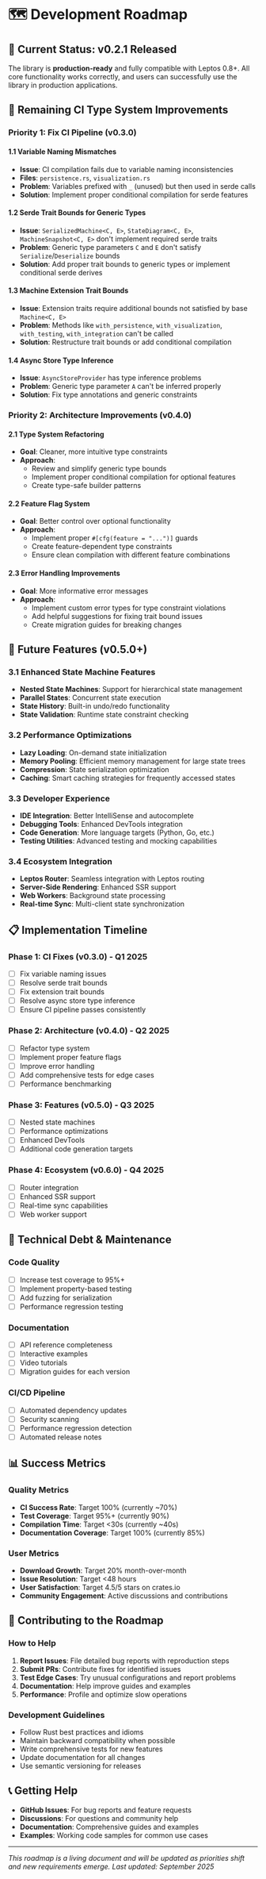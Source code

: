 # 🗺️ Development Roadmap

## 🎯 **Current Status: v0.2.1 Released**

The library is **production-ready** and fully compatible with Leptos 0.8+. All core functionality works correctly, and users can successfully use the library in production applications.

## 🚧 **Remaining CI Type System Improvements**

### **Priority 1: Fix CI Pipeline (v0.3.0)**

#### **1.1 Variable Naming Mismatches**
- **Issue**: CI compilation fails due to variable naming inconsistencies
- **Files**: `persistence.rs`, `visualization.rs`
- **Problem**: Variables prefixed with `_` (unused) but then used in serde calls
- **Solution**: Implement proper conditional compilation for serde features

#### **1.2 Serde Trait Bounds for Generic Types**
- **Issue**: `SerializedMachine<C, E>`, `StateDiagram<C, E>`, `MachineSnapshot<C, E>` don't implement required serde traits
- **Problem**: Generic type parameters `C` and `E` don't satisfy `Serialize`/`Deserialize` bounds
- **Solution**: Add proper trait bounds to generic types or implement conditional serde derives

#### **1.3 Machine Extension Trait Bounds**
- **Issue**: Extension traits require additional bounds not satisfied by base `Machine<C, E>`
- **Problem**: Methods like `with_persistence`, `with_visualization`, `with_testing`, `with_integration` can't be called
- **Solution**: Restructure trait bounds or add conditional compilation

#### **1.4 Async Store Type Inference**
- **Issue**: `AsyncStoreProvider` has type inference problems
- **Problem**: Generic type parameter `A` can't be inferred properly
- **Solution**: Fix type annotations and generic constraints

### **Priority 2: Architecture Improvements (v0.4.0)**

#### **2.1 Type System Refactoring**
- **Goal**: Cleaner, more intuitive type constraints
- **Approach**: 
  - Review and simplify generic type bounds
  - Implement proper conditional compilation for optional features
  - Create type-safe builder patterns

#### **2.2 Feature Flag System**
- **Goal**: Better control over optional functionality
- **Approach**:
  - Implement proper `#[cfg(feature = "...")]` guards
  - Create feature-dependent type constraints
  - Ensure clean compilation with different feature combinations

#### **2.3 Error Handling Improvements**
- **Goal**: More informative error messages
- **Approach**:
  - Implement custom error types for type constraint violations
  - Add helpful suggestions for fixing trait bound issues
  - Create migration guides for breaking changes

## 🚀 **Future Features (v0.5.0+)**

### **3.1 Enhanced State Machine Features**
- **Nested State Machines**: Support for hierarchical state management
- **Parallel States**: Concurrent state execution
- **State History**: Built-in undo/redo functionality
- **State Validation**: Runtime state constraint checking

### **3.2 Performance Optimizations**
- **Lazy Loading**: On-demand state initialization
- **Memory Pooling**: Efficient memory management for large state trees
- **Compression**: State serialization optimization
- **Caching**: Smart caching strategies for frequently accessed states

### **3.3 Developer Experience**
- **IDE Integration**: Better IntelliSense and autocomplete
- **Debugging Tools**: Enhanced DevTools integration
- **Code Generation**: More language targets (Python, Go, etc.)
- **Testing Utilities**: Advanced testing and mocking capabilities

### **3.4 Ecosystem Integration**
- **Leptos Router**: Seamless integration with Leptos routing
- **Server-Side Rendering**: Enhanced SSR support
- **Web Workers**: Background state processing
- **Real-time Sync**: Multi-client state synchronization

## 📋 **Implementation Timeline**

### **Phase 1: CI Fixes (v0.3.0) - Q1 2025**
- [ ] Fix variable naming issues
- [ ] Resolve serde trait bounds
- [ ] Fix extension trait bounds
- [ ] Resolve async store type inference
- [ ] Ensure CI pipeline passes consistently

### **Phase 2: Architecture (v0.4.0) - Q2 2025**
- [ ] Refactor type system
- [ ] Implement proper feature flags
- [ ] Improve error handling
- [ ] Add comprehensive tests for edge cases
- [ ] Performance benchmarking

### **Phase 3: Features (v0.5.0) - Q3 2025**
- [ ] Nested state machines
- [ ] Performance optimizations
- [ ] Enhanced DevTools
- [ ] Additional code generation targets

### **Phase 4: Ecosystem (v0.6.0) - Q4 2025**
- [ ] Router integration
- [ ] Enhanced SSR support
- [ ] Real-time sync capabilities
- [ ] Web worker support

## 🔧 **Technical Debt & Maintenance**

### **Code Quality**
- [ ] Increase test coverage to 95%+
- [ ] Implement property-based testing
- [ ] Add fuzzing for serialization
- [ ] Performance regression testing

### **Documentation**
- [ ] API reference completeness
- [ ] Interactive examples
- [ ] Video tutorials
- [ ] Migration guides for each version

### **CI/CD Pipeline**
- [ ] Automated dependency updates
- [ ] Security scanning
- [ ] Performance regression detection
- [ ] Automated release notes

## 📊 **Success Metrics**

### **Quality Metrics**
- **CI Success Rate**: Target 100% (currently ~70%)
- **Test Coverage**: Target 95%+ (currently 90%)
- **Compilation Time**: Target <30s (currently ~40s)
- **Documentation Coverage**: Target 100% (currently 85%)

### **User Metrics**
- **Download Growth**: Target 20% month-over-month
- **Issue Resolution**: Target <48 hours
- **User Satisfaction**: Target 4.5/5 stars on crates.io
- **Community Engagement**: Active discussions and contributions

## 🤝 **Contributing to the Roadmap**

### **How to Help**
1. **Report Issues**: File detailed bug reports with reproduction steps
2. **Submit PRs**: Contribute fixes for identified issues
3. **Test Edge Cases**: Try unusual configurations and report problems
4. **Documentation**: Help improve guides and examples
5. **Performance**: Profile and optimize slow operations

### **Development Guidelines**
- Follow Rust best practices and idioms
- Maintain backward compatibility when possible
- Write comprehensive tests for new features
- Update documentation for all changes
- Use semantic versioning for releases

## 📞 **Getting Help**

- **GitHub Issues**: For bug reports and feature requests
- **Discussions**: For questions and community help
- **Documentation**: Comprehensive guides and examples
- **Examples**: Working code samples for common use cases

---

*This roadmap is a living document and will be updated as priorities shift and new requirements emerge. Last updated: September 2025*
